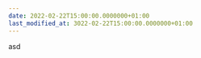 ```yaml
---
date: 2022-02-22T15:00:00.0000000+01:00
last_modified_at: 3022-02-22T15:00:00.0000000+01:00
---
```


asd